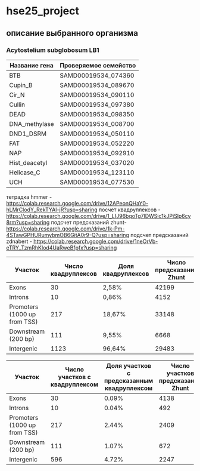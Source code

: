# hse25_project
## описание выбранного организма
### Acytostelium subglobosum LB1

| Название гена       | Проверяемое семейство     |
|----------------------|---------------------------|
| BTB                 | SAMD00019534_074360      |
| Cupin_B             | SAMD00019534_089670      |
| Cir_N               | SAMD00019534_090110      |
| Cullin              | SAMD00019534_097380      |
| DEAD                | SAMD00019534_098350      |
| DNA_methylase       | SAMD00019534_008700      |
| DND1_DSRM          | SAMD00019534_050110      |
| FAT                 | SAMD00019534_052220      |
| NAP                 | SAMD00019534_092910      |
| Hist_deacetyl       | SAMD00019534_037020      |
| Helicase_C          | SAMD00019534_123110      |
| UCH                 | SAMD00019534_077530      |


тетрадка hmmer - https://colab.research.google.com/drive/12APeonQHaY0-hLMrClodY_RekTYAI-jR?usp=sharing
посчет квадруплексов - https://colab.research.google.com/drive/1_LIJ96bqoTg7lDWSic1kJPiSlp6cy8rm?usp=sharing
подсчет предсказаний zhunt- https://colab.research.google.com/drive/1k-Pm-4STawGPHURumybmOB6GitA0r9-Q?usp=sharing
подсчет предсказаний zdnabert - https://colab.research.google.com/drive/1neOrVb-eTRY_TzmRhKIod4UaRweBfpfx?usp=sharing

| Участок                          | Число квадруплексов | Доля квадруплексов | Число предсказаний Zhunt | Доля предсказаний Zhunt | Число предсказаний ZDNABERT | Доля предсказаний ZDNABERT |
|----------------------------------|---------------------|--------------------|--------------------------|-------------------------|----------------------------|---------------------------|
| Exons                            |       30              |     2,58%               |        42199                  |    57%                     |      5066                      |       87,35%                |
| Introns                          |       10              |      0,86%              |       4152                   |     5,6%                    |        202                    |          3,48%                 |
| Promoters (1000 up from TSS)     |       217              |     18,67%              |        33148                 |      44,78%                   |      910                      |       15,69%                    |
| Downstream (200 bp)              |       111             |     9,55%               |        6668                |           9%                 |        276                    |        4,75%                   |
| Intergenic                       |       1123              |     96,64%            |          29483               |        39,82%                 |        562                    |        9,69%                   |


| Участок                          | Число участков с квадруплексом | Доля участков с предсказанным квадруплексом | Число участков предсказаний Zhunt | Доля участков с предсказанным Zhunt | Число участков предсказаний ZDNABERT | Доля участков с предсказанным ZDNABERT |
|----------------------------------|---------------------|--------------------|--------------------------|-------------------------|----------------------------|---------------------------|
| Exons                            |     30                |      0.09%              |       4138                   |      43,4%                  |      3267                      |        56,33%                   |
| Introns                          |     10                |      0.04%              |       492                  |        5,16%                 |        191                    |          3,29%                 |
| Promoters (1000 up from TSS)     |     217                |      2.44%              |       2409                  |      25,26%                   |      788                      |      13,58%                     |
| Downstream (200 bp)              |     111                |      1.07%              |       672                   |       7,04%                  |      266                      |        4,58%                   |
| Intergenic                       |    596                |     4.72%               |       2247                  |       23,56%                 |       476                     |        8,2%                   |

